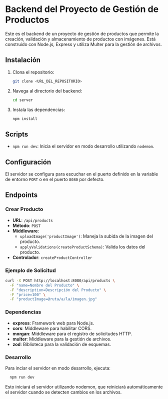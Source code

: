 # Backend del Proyecto de Gestión de Productos

Este es el backend de un proyecto de gestión de productos que permite la
creación, validación y almacenamiento de productos con imágenes. Está construido
con Node.js, Express y utiliza Multer para la gestión de archivos.

## Instalación

1. Clona el repositorio:

   ```sh
   git clone <URL_DEL_REPOSITORIO>
   ```

2. Navega al directorio del backend:

   ```sh
   cd server
   ```

3. Instala las dependencias:

   ```sh
   npm install
   ```

## Scripts

- `npm run dev`: Inicia el servidor en modo desarrollo utilizando `nodemon`.

## Configuración

El servidor se configura para escuchar en el puerto definido en la variable de
entorno `PORT` o en el puerto `8080` por defecto.

## Endpoints

### Crear Producto

- **URL**: `/api/products`
- **Método**: `POST`
- **Middleware**:
  - `uploadImage('productImage')`: Maneja la subida de la imagen del producto.
  - `applyValidations(createProductSchema)`: Valida los datos del producto.
- **Controlador**: `createProductController`

### Ejemplo de Solicitud

```sh
curl -X POST http://localhost:8080/api/products \
  -F "name=Nombre del Producto" \
  -F "description=Descripción del Producto" \
  -F "price=100" \
  -F "productImage=@ruta/a/la/imagen.jpg"
```

### Dependencias

- **express**: Framework web para Node.js.
- **cors**: Middleware para habilitar CORS.
- **morgan**: Middleware para el registro de solicitudes HTTP.
- **multer**: Middleware para la gestión de archivos.
- **zod**: Biblioteca para la validación de esquemas.

### Desarrollo

Para inciar el servidor en modo desarrollo, ejecuta:

```bash
  npm run dev
```

Esto iniciará el servidor utilizando nodemon, que reiniciará automáticamente el
servidor cuando se detecten cambios en los archivos.
